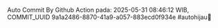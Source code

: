 Auto Commit By Github Action pada: 2025-05-31 08:46:12 WIB, COMMIT_UUID 9a1a2486-8870-41a9-a057-883ecd0f934e #autohijau🗿

